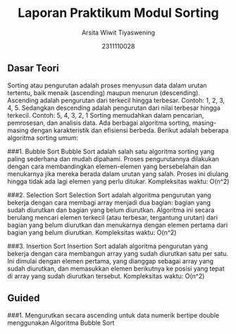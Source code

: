 # <h1 align="center">Laporan Praktikum Modul Sorting</h1>
<p align="center">Arsita Wiwit Tiyaswening</p>
<p align="center">2311110028</p>

## Dasar Teori
Sorting atau pengurutan adalah proses menyusun data dalam urutan tertentu, baik menaik (ascending) maupun menurun (descending). Ascending adalah pengurutan dari terkecil hingga terbesar. Contoh: 1, 2, 3, 4, 5. Sedangkan descending adalah pengurutan dari nilai terbesar hingga terkecil. Contoh: 5, 4, 3, 2, 1 Sorting memudahkan dalam pencarian, pemrosesan, dan analisis data. Ada berbagai algoritma sorting, masing-masing dengan karakteristik dan efisiensi berbeda. Berikut adalah beberapa algoritma sorting umum:

###1. Bubble Sort
   Bubble Sort adalah salah satu algoritma sorting yang paling sederhana dan mudah dipahami. Proses pengurutannya dilakukan dengan cara membandingkan elemen-elemen yang bersebelahan dan menukarnya jika mereka berada dalam urutan yang salah. Proses ini diulang hingga tidak ada lagi elemen yang perlu ditukar. Kompleksitas waktu: O(n^2)
   
###2. Selection Sort
   Selection Sort adalah algoritma pengurutan yang bekerja dengan cara membagi array menjadi dua bagian: bagian yang sudah diurutkan dan bagian yang belum diurutkan. Algoritma ini secara berulang mencari elemen terkecil (atau terbesar, tergantung urutan) dari bagian yang belum diurutkan dan menukarnya dengan elemen pertama dari bagian yang belum diurutkan. Kompleksitas waktu: O(n^2)
   
###3. Insertion Sort
   Insertion Sort adalah algoritma pengurutan yang bekerja dengan cara membangun array yang sudah diurutkan satu per satu. Ini dimulai dengan elemen pertama, yang dianggap sebagai array yang sudah diurutkan, dan memasukkan elemen berikutnya ke posisi yang tepat di array yang sudah diurutkan tersebut. Kompleksitas waktu: O(n^2)

## Guided
###1. Mengurutkan secara ascending untuk data numerik bertipe double menggunakan Algoritma Bubble Sort


